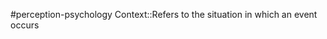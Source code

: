 #perception-psychology 
Context::Refers to the situation in which an event occurs
<!--SR:!2024-02-05,3,250-->